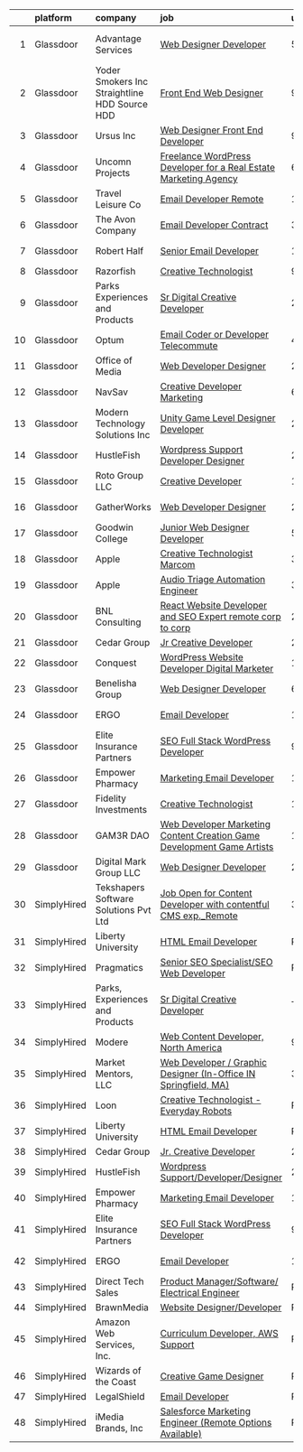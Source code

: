 

|    | platform    | company                                         | job                                                                                                                                                                                                                                                                                                                                                                                                                                                                                                                                                                                                                                                                                                                                                                                                                                                                                                                                                                                                                                                                                                                                                                                                                                                                                                                                                                                           | update_time   | location            |
|---:|:------------|:------------------------------------------------|:----------------------------------------------------------------------------------------------------------------------------------------------------------------------------------------------------------------------------------------------------------------------------------------------------------------------------------------------------------------------------------------------------------------------------------------------------------------------------------------------------------------------------------------------------------------------------------------------------------------------------------------------------------------------------------------------------------------------------------------------------------------------------------------------------------------------------------------------------------------------------------------------------------------------------------------------------------------------------------------------------------------------------------------------------------------------------------------------------------------------------------------------------------------------------------------------------------------------------------------------------------------------------------------------------------------------------------------------------------------------------------------------|:--------------|:--------------------|
|  1 | Glassdoor   | Advantage Services                              | [Web Designer   Developer](https://www.glassdoor.com/partner/jobListing.htm?pos=108&ao=1110586&s=58&guid=000001830c79c7cfb7d07fe47c6d5d94&src=GD_JOB_AD&t=SR&vt=w&ea=1&cs=1_abff51a5&cb=1662361651752&jobListingId=1008103578570&cpc=6A22310A23505C64&jrtk=3-0-1gc67ji6qis1t801-1gc67ji7fj4j0800-1c0c8364cc3eff33--6NYlbfkN0APNKx5itsIl_6AEtj9J_zJmeANbbWAmSXjIuLUcSmeF4Cth_VZtTtvXCEgTOhJoMhjG6z_bVsNV6GfW9xH3MYjGwoIgkklIMMAw61vxQZy-ESj0HvncMC1_6F_kFktMksMlNmJIcLP-v40gxwmQ898EqjNlwAUKKkFOTm86Do_SvutZLICFQ-9Ag4vi12DPVhuAm6AAgTHT0Han6BDNfIyDJYBPX20sA6R8FoWsMEy9Yis2ipw7y0nxEV8sZnIxrxZloUjhUmTFzhfubFNhkhE3cyxeT2wsO6jjHOlUurS8nydenKb14SBgZMYZFwdUV0SD55IXC4oR8Nw9r7US76XTnokjO6C4GXW8I7A-3x7MejY8-5jmjkRwVpbKVzNxuhW0_gWvIgGogSqlqNrjvWzonw6Syzb5iDzW-x3YOC5eBX0XpF8EdSs9ZilKDvUGp3iKV8C5WB1-qCDGpSllatkzdTpuCdWdXa7oVgGxS4zJakhizuz2gTeH7SGtPxbPNI%3D)                                                                                                                                                                                                                                                                                                                                                                                                                                                                                                                             | 5d            | Fort Lauderdale, FL |
|  2 | Glassdoor   | Yoder Smokers Inc  Straightline HDD  Source HDD | [Front End Web Designer](https://www.glassdoor.com/partner/jobListing.htm?pos=105&ao=1110586&s=58&guid=000001830c79c7cfb7d07fe47c6d5d94&src=GD_JOB_AD&t=SR&vt=w&ea=1&cs=1_34744d89&cb=1662361651752&jobListingId=1008097207409&cpc=618B7C2C2BCBC227&jrtk=3-0-1gc67ji6qis1t801-1gc67ji7fj4j0800-1fce3864310a3f03--6NYlbfkN0BOdRJV5k-L3FNCzjCgEhEptbzWR3mFvjnAQnp9JcinXOCVt8QEYBvHqTiHBHSlg98hTrhJExUUVa6v67S1gFyb-OBe8UoPzNouRDn3C9as0WFadlKMeZgUrqrdZ8hm_e9Z-8jTT-HPwLMdKEaf6nFSEDiY93r1Hqa_nw7whddI5F-1mZvAJ0zg1eaCReXvVOo16xmG0JgThLc0Qr1VNQ2G6o7UMf3dcjUGUJaDTtIPuiccy1kvC1DY9FVpD1IQ8jOCiMLc00hNc0b0uugir-iTds-ytPI4oaGJZdiqol5aE2ypjlRdArF3S_E3USwe8wKhviDBHk8iyf5w3xVQqVThWFoyoxKYy3QdjJy5JV1remQMfN9RF7n_V3nHMzGmY_ZmvDNc3qRXHjic_MFIafM0LFPrwKJWkYIgW73Tt6m6v4jzB0btA7yUqhtA84NkoWyvcM4A9Ssnh7esyIJS9s57SKV_k1AxSYizYP9GDU57wfyO4QYs7mdtbV7dZoAUmFgeEU-2qQ1vkA%3D%3D)                                                                                                                                                                                                                                                                                                                                                                                                                                                                                                                 | 9d            | Hutchinson, KS      |
|  3 | Glassdoor   | Ursus  Inc                                      | [Web Designer   Front End Developer](https://www.glassdoor.com/partner/jobListing.htm?pos=116&ao=1110586&s=58&guid=000001830c79c7cfb7d07fe47c6d5d94&src=GD_JOB_AD&t=SR&vt=w&ea=1&cs=1_f3b6b22a&cb=1662361651753&jobListingId=1008097361956&cpc=3BA4CE39D5B5DEF5&jrtk=3-0-1gc67ji6qis1t801-1gc67ji7fj4j0800-0ea09b14e2348c5f--6NYlbfkN0CT8vBT9H5mqECx2dfLV_FONLPDKpIRssxVwtj05Tmm4rA5I0VNOPdM1oYsK66ov5pqYS3gXk2ozh0lVEZwzGOqZs8rlCBef2uQoy630wv6aUBqB1D9vjbSnni5WCVaS2e0KhCWi_8-XMv97hUEg7H9r8pKMO8klnwzDsU9mPVyqE5wVDnTov1Pu_UnRYhnE0_Osqvwl8WORWgB_kOjxQQLPQWG-NWIcptfTftC_xvyt1c40uobZ403OrjOg5_p8zqz3cLzwrnHTjqWeFEhkd7FYyVcjiJCMFkVznphRmtkhKbL2ZU9aWVWUjChbdkFdlAiu4tIvv-tEhlvNaragy1ZQhsvGhOC5anf8D4yfIGDJbK-bmh5xwt1uscED6ao3EPCxdfHKv4RZ6Q3-m_MTe1dE6Nugv26rrW9yIa8ooHEPIgJzYTeC7TeJ6xGxEjr0Q_LC6p6H5q3S5tqAKobaBFAUOLFzaYkqfJx113jx_K_LyBjXrNip4axeBCMIKwtxmN9uVvyjyyaSM0XSaKokuq8uL4hcQA8FJFLLgOfnKVNScn4sQvmLeQjbPJPLENkaDZ9xrEdejc8OYsbQkc78ylbimHLgONj-ihDxhC2GoGKdnpAUJazHHCGXM2rgsqvIOMmt6gZ2P8dWBSSfmT5MKI77axreWKqPCFQR472UFIsmsZZwZiszn6bqCasrOLbg_ymZXUwNxcDU6xpfLGWm4OSlbvNmnpJRwF_wJPer3CGdYCpAFlychfCDNOOWxquiZUlf7d1Kndm280jiPaFWjlqlkyDkbCnl8CwFgYQR3_SIvZxoXemXJwaFNRvzWhI6oojR_TMcOYGfe5i1T90yRDFwWa8NJ0nzCArZW4sAeO6JU7EpESFSmjrjMkmzAqnt79shib0ZPV_MsTdXUbrbKXPQWOkNzZXjIHeHPWcx5AoOnIvtzrMcqI0Hs_DCfBVaMQ3tzPqNl8o4MX9QE_Cab3I-Sncny8f7cs6Pi4jo-l7skOJFyKfZb_p) | 9d            | Brisbane, CA        |
|  4 | Glassdoor   | Uncomn Projects                                 | [Freelance WordPress Developer for a Real Estate Marketing Agency](https://www.glassdoor.com/partner/jobListing.htm?pos=106&ao=1110586&s=58&guid=000001830c79c7cfb7d07fe47c6d5d94&src=GD_JOB_AD&t=SR&vt=w&ea=1&cs=1_91c26d8e&cb=1662361651752&jobListingId=1008101514744&cpc=01657B10174A43CF&jrtk=3-0-1gc67ji6qis1t801-1gc67ji7fj4j0800-55c7ea5da921dd63--6NYlbfkN0BKcv96LAN5JP5r9t3e9WCk6GBMa7XVoW6HuhSN1eWrgfSSNrj3GQh8EPqdKM4S0bDx-bPvOJMJns5KLtezFoaJGf5x59ereELTgvzgO3nvo3zukJQ42wvV88uwAOlJiGnTliTmYAMhGkQ1pIqqIhSQs2tGXdQLFW9nP2tPSXFhTXhbzRyJskaU84MZM79wY3R4mxmclQydSXCiA4sFx2l8DZCuX4iPkydEHHCxvyqYq9UBu06QYJ_Etbm8GuXFkqR0jrwhIPZ8AobILZmYjWkWDxB-JF8o13d_qd5EqeLVmgmlwTOK2YIOVklDU86hiwZfFv1eIAGsZrGxThpJCe8fr6ne6e_VD-pEBQb7IXGCdqqvdWQy6g_pUIXMcpgKqQn2_g9uStYTbMAyKQqcs-pEbFvbP30ho8C6H5RF4Jlqw5TIitqIdVtmiOlmaj2kMieJejqN8YGRUaYhKUlu3rpdrFvpO6rlI3d_6aS49rjwG8-q6r3C0aDlwS2mxJCYpEFvWZZCkZRVo7U_QpQRuF8HBieEqLMmtnjoExZtvNz6ab-FZOJpgVH1)                                                                                                                                                                                                                                                                                                                                                                                                                                   | 6d            | Arizona             |
|  5 | Glassdoor   | Travel   Leisure Co                             | [Email Developer  Remote ](https://www.glassdoor.com/partner/jobListing.htm?pos=119&ao=1136043&s=58&guid=000001830c79c7cfb7d07fe47c6d5d94&src=GD_JOB_AD&t=SR&vt=w&cs=1_469ba0db&cb=1662361651753&jobListingId=1008088849945&jrtk=3-0-1gc67ji6qis1t801-1gc67ji7fj4j0800-0924d9fa20f4ce64-)                                                                                                                                                                                                                                                                                                                                                                                                                                                                                                                                                                                                                                                                                                                                                                                                                                                                                                                                                                                                                                                                                                     | 12d           | Orlando, FL         |
|  6 | Glassdoor   | The Avon Company                                | [Email Developer  Contract ](https://www.glassdoor.com/partner/jobListing.htm?pos=130&ao=1136043&s=58&guid=000001830c79c7cfb7d07fe47c6d5d94&src=GD_JOB_AD&t=SR&vt=w&cs=1_9ec99054&cb=1662361651754&jobListingId=1008111638221&jrtk=3-0-1gc67ji6qis1t801-1gc67ji7fj4j0800-f104243793139f35-)                                                                                                                                                                                                                                                                                                                                                                                                                                                                                                                                                                                                                                                                                                                                                                                                                                                                                                                                                                                                                                                                                                   | 3d            | New York, NY        |
|  7 | Glassdoor   | Robert Half                                     | [Senior Email Developer](https://www.glassdoor.com/partner/jobListing.htm?pos=115&ao=1110586&s=58&guid=000001830c79c7cfb7d07fe47c6d5d94&src=GD_JOB_AD&t=SR&vt=w&ea=1&cs=1_c9fea0eb&cb=1662361651753&jobListingId=1008091743050&cpc=FAE5E775D180B2FB&jrtk=3-0-1gc67ji6qis1t801-1gc67ji7fj4j0800-44b83801ab0dbfb6--6NYlbfkN0CpzDdaQkua3np5pkmj49lKioZwmwxQ-yx5plwbYmV_M5St0DD8rCm1QOzbrT0uKPhiuyUF90yBTVKIboduwdPcxvuxhCUlYrYrKW9pghPurqgahO7iX_NYl3SZsCVfaqMEmKEUDN0Dz3N9vEzfLLFrWIzldd1rT8IzvRNKk_xQjaI1Ac7kbjs_IwOlBVuIVeMAMimWbMsFhcAVZNolHqWnoGS_F-3Vp0vn4RLk8CgnELS6_zQCpfc9B6ljXTCiRPK-5eLxPKkCvPCzZWui6smmMNuYNOl6yxz9x719BYpUi6hKCgj6_uOIfaMU3n6CYtvYkfTN5-QkXyHhkfKnquF-0SINDyAMYDVAIL0fD1vq3Iu7aZ1O-Vhef4L3UEwCS0LyIeQGXZPgDauo6bqPNElOhbViRlA8e4k-bVIB3vC93pwMngv3MXg_F-lZOkzvfE77uSSSBUgBvOnr3aNWZjgOxsR-gv-FU05SSCSOlYo7QuFk3OHtJnjbyFUeSXqwgh-JPzLUs8gg4BkAV216tSID9QqEvJIs3crkwbIhyqgm634KGYDULAtJLxRIkRFRFjM%3D)                                                                                                                                                                                                                                                                                                                                                                                                                                                               | 11d           | Minneapolis, MN     |
|  8 | Glassdoor   | Razorfish                                       | [Creative Technologist](https://www.glassdoor.com/partner/jobListing.htm?pos=128&ao=1136043&s=58&guid=000001830c79c7cfb7d07fe47c6d5d94&src=GD_JOB_AD&t=SR&vt=w&cs=1_5aad38e9&cb=1662361651754&jobListingId=1008097941621&jrtk=3-0-1gc67ji6qis1t801-1gc67ji7fj4j0800-e011890b045f0b68-)                                                                                                                                                                                                                                                                                                                                                                                                                                                                                                                                                                                                                                                                                                                                                                                                                                                                                                                                                                                                                                                                                                        | 9d            | Chicago, IL         |
|  9 | Glassdoor   | Parks  Experiences and Products                 | [Sr Digital Creative Developer](https://www.glassdoor.com/partner/jobListing.htm?pos=107&ao=1110586&s=58&guid=000001830c79c7cfb7d07fe47c6d5d94&src=GD_JOB_AD&t=SR&vt=w&cs=1_875b2364&cb=1662361651752&jobListingId=1008116980909&cpc=26740BCDE5E48596&jrtk=3-0-1gc67ji6qis1t801-1gc67ji7fj4j0800-35b5a227e0f24963--6NYlbfkN0DAFTyt7pbDCC2JPO79CSdi1dIb81yjczP5qsKcZIxgiRd1qisRd4re16D_VG3-wzV5LSJrkL5_och_Vvp5P6DR34NAf_G14bGo7RCqEvzutStMmtbpU_mW_XmBQnrG_EicWxwVAgyyTpKyNYSFoSFoF03Q8LQim2yCkSw3WTZB5VQmsk8KLzrQQYBiTJi9u5t81khrii175BR7VCzeLWrzpxzi9p7d-sZBHbjHFviHkxYkIqAomzWEW-OexwHD2kDq7Zp4egSbORD32ckDeFWeXErSLr7jTf6set53HdLh-ozTowyE7hAxfOQL819IzeCWzIU0jlY7Ze1wEFfpdUZT-XvpLMAPcscYDPte5y7jjA5VfkxPq4bTddwppPl_Kz-AwiD2eActukuxi3V-BK8m6mNrIkNPxenXvE2d4a_icjeXbkWJuft0)                                                                                                                                                                                                                                                                                                                                                                                                                                                                                                                                                                                                           | 24h           | Celebration, FL     |
| 10 | Glassdoor   | Optum                                           | [Email Coder or Developer   Telecommute](https://www.glassdoor.com/partner/jobListing.htm?pos=122&ao=1136043&s=58&guid=000001830c79c7cfb7d07fe47c6d5d94&src=GD_JOB_AD&t=SR&vt=w&cs=1_605e56db&cb=1662361651754&jobListingId=1008108432514&jrtk=3-0-1gc67ji6qis1t801-1gc67ji7fj4j0800-5f280c8fd2eb9836-)                                                                                                                                                                                                                                                                                                                                                                                                                                                                                                                                                                                                                                                                                                                                                                                                                                                                                                                                                                                                                                                                                       | 4d            | Eden Prairie, MN    |
| 11 | Glassdoor   | Office of Media                                 | [Web Developer Designer](https://www.glassdoor.com/partner/jobListing.htm?pos=117&ao=1136043&s=58&guid=000001830c79c7cfb7d07fe47c6d5d94&src=GD_JOB_AD&t=SR&vt=w&cs=1_e08113ac&cb=1662361651753&jobListingId=1008116354208&jrtk=3-0-1gc67ji6qis1t801-1gc67ji7fj4j0800-09da8b1568869277-)                                                                                                                                                                                                                                                                                                                                                                                                                                                                                                                                                                                                                                                                                                                                                                                                                                                                                                                                                                                                                                                                                                       | 24h           | San Diego, CA       |
| 12 | Glassdoor   | NavSav                                          | [Creative Developer   Marketing](https://www.glassdoor.com/partner/jobListing.htm?pos=104&ao=1110586&s=58&guid=000001830c79c7cfb7d07fe47c6d5d94&src=GD_JOB_AD&t=SR&vt=w&ea=1&cs=1_d90cdf2d&cb=1662361651751&jobListingId=1008101583321&cpc=C5F9C09AE97B3D2F&jrtk=3-0-1gc67ji6qis1t801-1gc67ji7fj4j0800-3ef4b27837961961--6NYlbfkN0BvAdlA35CjkOTzb4w1kkSC-vTwJamGQa4qaPCWn-0njweHi_B-CtuKQhiA94M5OE-XjNhf22KnVp00kgckhjWxzGyV97h7v8x36p5wKdZlOjwGZGaqaaH8DYNMeM34HY9t9Z5J26lOJ85UEHLGvZFDJOe_8KgJLhnklUUMm79Fgw-wQMJzYni-FeIqV5Svyi_1ZjE_mxETfR2qp4i-PiUDiAz8y9BFsxOfX0BmecMnmGFBamzhbjmqf2dPmw1l79Q2jskoL_2S0v1vj9ya7N4qJ203iM2N9SNq7tq5fA71s00zti9_UY6jIkCWV_Ems3c-lPMV72bC-zABfHJybklVZKvoJZRGA2YcBoJlaO8RNyHMv69wJG4QpjgRtV68DwSFIVRXjgRenkoi13R_jkb2xCZLid9zngzSZe-RZ7CCY7cPwpIPj0DrQkn7J0LuEZiai37GJGQh3dlovxxB0QOaKrwOChOd2QKBImKHAxP-yDj-xJb-jTV4d-os3mtKZ18Z76owJpWp72pk_JbmrgNDyHuXVSXKidy7pGo5uActHU2DcNK5OquP-CqXqElT-yDYD0o4JO_s9-awLUILXjD2MDGerNNTaeU%3D)                                                                                                                                                                                                                                                                                                                                                                                                                       | 6d            | Beaumont, TX        |
| 13 | Glassdoor   | Modern Technology Solutions  Inc                | [Unity Game Level Designer  Developer](https://www.glassdoor.com/partner/jobListing.htm?pos=113&ao=1110586&s=58&guid=000001830c79c7cfb7d07fe47c6d5d94&src=GD_JOB_AD&t=SR&vt=w&cs=1_0690284e&cb=1662361651753&jobListingId=1008117033816&cpc=AC285F3A3ECA6BB0&jrtk=3-0-1gc67ji6qis1t801-1gc67ji7fj4j0800-4457a9ce08e490a7--6NYlbfkN0C26OT7h5zXl7z1yVTYwN1d43osiYS9hmGqw_eY7i5KFzRWaSyxghJjTLzNEsEWeJhFT_GRgTsYgHXqmvvL1XSuYhg8HEKXSQHvH9TV0JmPEyY5zrHkoRvr4IX7EqnKNrp5tniENLVz62Z-zYU3i9zkEJYlhMWfoTavIvcSATNOb3k9ccN_Dd9X0FmB2SV9C5_09oWhZTFvScHP_OwGx6UxacBhdaFOVyxGj7-XtRk4yBJ0tzgkmX_eAU1KdYfpZw0CUzSPfR7aFZlEoyuO3LJSUF9hO-ySQfugc905Rz5rW479vCrhMMRfUpm6lY4qg-6eHnmQoeYkpxZW1lzFEXoxd7e-FS4kSMT8s29FFgBO4q5BJoQgT7Ku493mE9eY6AQkUkrawGKDXU32aaWbubdKAKZbRN2_rugVWYtl9UMvPmxMvBy7cW6B)                                                                                                                                                                                                                                                                                                                                                                                                                                                                                                                                                                                                    | 24h           | Huntsville, AL      |
| 14 | Glassdoor   | HustleFish                                      | [Wordpress Support Developer Designer](https://www.glassdoor.com/partner/jobListing.htm?pos=121&ao=1136043&s=58&guid=000001830c79c7cfb7d07fe47c6d5d94&src=GD_JOB_AD&t=SR&vt=w&ea=1&cs=1_4d052de9&cb=1662361651753&jobListingId=1008114403782&jrtk=3-0-1gc67ji6qis1t801-1gc67ji7fj4j0800-76bf8ce97fea24e8-)                                                                                                                                                                                                                                                                                                                                                                                                                                                                                                                                                                                                                                                                                                                                                                                                                                                                                                                                                                                                                                                                                    | 2d            | Remote              |
| 15 | Glassdoor   | Roto Group LLC                                  | [Creative Developer](https://www.glassdoor.com/partner/jobListing.htm?pos=124&ao=1136043&s=58&guid=000001830c79c7cfb7d07fe47c6d5d94&src=GD_JOB_AD&t=SR&vt=w&ea=1&cs=1_1c3cf1b3&cb=1662361651754&jobListingId=1008091210059&jrtk=3-0-1gc67ji6qis1t801-1gc67ji7fj4j0800-99920a81cef0257d-)                                                                                                                                                                                                                                                                                                                                                                                                                                                                                                                                                                                                                                                                                                                                                                                                                                                                                                                                                                                                                                                                                                      | 11d           | Columbus, OH        |
| 16 | Glassdoor   | GatherWorks                                     | [Web Developer Designer](https://www.glassdoor.com/partner/jobListing.htm?pos=127&ao=1136043&s=58&guid=000001830c79c7cfb7d07fe47c6d5d94&src=GD_JOB_AD&t=SR&vt=w&cs=1_bb185d20&cb=1662361651754&jobListingId=1008117642024&jrtk=3-0-1gc67ji6qis1t801-1gc67ji7fj4j0800-8b844ec116211567-)                                                                                                                                                                                                                                                                                                                                                                                                                                                                                                                                                                                                                                                                                                                                                                                                                                                                                                                                                                                                                                                                                                       | 24h           | Amherst, MA         |
| 17 | Glassdoor   | Goodwin College                                 | [Junior Web Designer Developer](https://www.glassdoor.com/partner/jobListing.htm?pos=123&ao=1136043&s=58&guid=000001830c79c7cfb7d07fe47c6d5d94&src=GD_JOB_AD&t=SR&vt=w&cs=1_2e2b4746&cb=1662361651754&jobListingId=1008104280295&jrtk=3-0-1gc67ji6qis1t801-1gc67ji7fj4j0800-52d292b410d12378-)                                                                                                                                                                                                                                                                                                                                                                                                                                                                                                                                                                                                                                                                                                                                                                                                                                                                                                                                                                                                                                                                                                | 5d            | East Hartford, CT   |
| 18 | Glassdoor   | Apple                                           | [Creative Technologist  Marcom](https://www.glassdoor.com/partner/jobListing.htm?pos=118&ao=1136043&s=58&guid=000001830c79c7cfb7d07fe47c6d5d94&src=GD_JOB_AD&t=SR&vt=w&cs=1_0907faf3&cb=1662361651753&jobListingId=1008111206952&jrtk=3-0-1gc67ji6qis1t801-1gc67ji7fj4j0800-44ee546d4a615340-)                                                                                                                                                                                                                                                                                                                                                                                                                                                                                                                                                                                                                                                                                                                                                                                                                                                                                                                                                                                                                                                                                                | 3d            | Cupertino, CA       |
| 19 | Glassdoor   | Apple                                           | [Audio Triage Automation Engineer](https://www.glassdoor.com/partner/jobListing.htm?pos=114&ao=1110586&s=58&guid=000001830c79c7cfb7d07fe47c6d5d94&src=GD_JOB_AD&t=SR&vt=w&cs=1_6e1a5e67&cb=1662361651753&jobListingId=1008112467974&cpc=8795CF9063CD573D&jrtk=3-0-1gc67ji6qis1t801-1gc67ji7fj4j0800-a8eadfa141b47b91--6NYlbfkN0BvKrLyj5gPmtZO9T8euul8TCxuuKNOtzRJOomxnwSEodTz2Bc-sPZlt2Zgji_QUXEmtXTQd42DFNsKKnlP8fYHS7BXJK9Rn82skM7jUyHFA3Nc1OpexQWuLVbpjVWGHy8WT3ZgktRpOPRWnFGY18W3o017eMcxJOYM-odDqaXeerEKer-GBA-TvX9gZxNNFbwyFNeFmR8AJNvASMFicXJECGrTyRRDb-R6CGsqa4RLQ9gVfmz1yHTaVF0n3HHSPKsdQfsgp4ZxUWvd4bOWLWtrnQWChbLUeb4l5LxCpH3puneCi9JAkoZFMcHICCk2N6xmATgaEbd9plEsLblwMZOLpu52OMKGcPceJNSWQxucNxFJfOh5vJmyRvr5X_CebzkfV_oyUHZUQJYmU3IQItrLivlP4qd7AaPeeo9VuZ4Gzrxx1xvkS2v2tVvE3e-Xd_MBkAfUaFWOw_6gp-OYdhOW4K1eRgVDprrT3D6u3GJS-oPlpSEfOxE2jY6EW2ip8cdOOKruUR034VbUjT4EIDhjcsFP5FdM9ioFatmFv-zyv4yFvdbGBAkZU7FXr7bHWFVnF2WVwcbVQVu5M5fvJyd0jeaarCliQSQlPqlAMtYlvLJa9SAsWvTYPBXMYT5suHnKac-P930T1ddzb10As33df3an2Ze7Lf5FNc9ucONl6ihWo3xzv7eZ5mKyTD52WUat1KrWybM4VjsY1NlTBYerFBbqipoe7LXETjOS0zYUPg8lR6V7sJMqOApG5KGndCAIcMK2HtCnqsUVfztEPfbOt8n72kiXvohjJONYALIbqRMKu3uhnxbddlRe0DEvSeprcGyVM0tx1Cm8-zLLM3RKLI3H686dN_cQb4CK1S7zPi6PZLV2Yb2MVot8VPg-xjnFGxKv5qhhY_DXXHGAlSClzoeCHqwW3pV7L5JmrF9UPDhB7dJPi3mdwdR3iX-IwpWVGsmqW8X9uIwFOt8LGvdi)                                        | 3d            | Cupertino, CA       |
| 20 | Glassdoor   | BNL Consulting                                  | [React Website Developer and SEO Expert  remote  corp to corp ](https://www.glassdoor.com/partner/jobListing.htm?pos=111&ao=1110586&s=58&guid=000001830c79c7cfb7d07fe47c6d5d94&src=GD_JOB_AD&t=SR&vt=w&ea=1&cs=1_08187d25&cb=1662361651753&jobListingId=1008114887776&cpc=451933188B21919D&jrtk=3-0-1gc67ji6qis1t801-1gc67ji7fj4j0800-39a3762617e701ee--6NYlbfkN0C_eQCgnQ3dunn2kgXxy7uUxBB8Rm9uGSd45wqHXb30YrTg5NAZtCjZQvVc0IC6LPRTimJcr_pv59vXJV2kWmYqPW4v23m0FHNzEWJhFwgg-EwKNk3eJJli50oudV_9KAdZ9H9su_YMo7p-dKZlETQqj1lUpNqBuGwXiEHCX2kLLN_v9pR6a7vd0F0gKciRBJbyXlgxXrdVKsS_BaboHTiRCgmrxDMWvFcmC4lbOeOvudaQVhjfB7Q_rZSTea-RM3YcCwBTxqe5-GfQyvrolSWJ0DJuWnmd7E_JUilRqLOg-UhKo08r1bWbUwPxmmkdSpCzlttay159Ph-uL08j6Gd-eTGBno9YoN8-UdoYPPguVJDFtXu3qHCW7q0EOR9ihrRIyGfJN7ySnUmHl8dgHhZQhscn3kDg099Gi94u3bbRnR4ULbWlMId09MwtpKVhhCxMt7QBJ62XF2DQtNNF2G-7yG_axqqXIWrAk6toCAuS06l4JiUuLArN)                                                                                                                                                                                                                                                                                                                                                                                                                                                                                                      | 2d            | Remote              |
| 21 | Glassdoor   | Cedar Group                                     | [Jr  Creative Developer](https://www.glassdoor.com/partner/jobListing.htm?pos=101&ao=1110586&s=58&guid=000001830c79c7cfb7d07fe47c6d5d94&src=GD_JOB_AD&t=SR&vt=w&ea=1&cs=1_c69e5a40&cb=1662361651751&jobListingId=1008114556307&cpc=2F2C49D632A77FE0&jrtk=3-0-1gc67ji6qis1t801-1gc67ji7fj4j0800-e9068586d511a4c5--6NYlbfkN0DfhRLDY5E7BVY3xhBTAobuSaZ3WR2SqAJ-w4NHeQGDZ_V54dt5D1-9QTFiyMan5XFMl-i126YkfqJWs54bm6j-pJiyvavqS6i4zOxFN3SdYpt6eM3HwP2PZypJCa0lZY09D1qdhiI3KaJoqOHL4kSja9gC8ldEtSBfi-52wIQv_2mbMzZJz0veOCy7zgbsr0zB8EB8KKMHW8RllYRBEpL9fcnATzDb64MdKEtLXLoic_PzWLsNFONj8CjGSx0cRSBNZWN2SpWKSGXeL_h0RoJA3_JVL1sioj976Z0px-S2BY4gCyBqhuMpNDJ2V0jDNyEkL6ZFomBnXZS8fWsTwNSsPeaW95CE6mbXZVsHegU5tPa-PlxnyURgQgIyeBjuGiWHRsUkUzpcDxHPEN5TBwvIswwx4bpt_uewiZXqi8__B33bEYA04RfcVFarMF45NYUasr9igo-mtXHDcr_7JHdE5hoCdsn2wYe1O_NbPmq3iT4YJ833xR7o4cVkPJmwH90%3D)                                                                                                                                                                                                                                                                                                                                                                                                                                                                                                                               | 2d            | Juneau, AK          |
| 22 | Glassdoor   | Conquest                                        | [WordPress Website Developer   Digital Marketer](https://www.glassdoor.com/partner/jobListing.htm?pos=112&ao=1110586&s=58&guid=000001830c79c7cfb7d07fe47c6d5d94&src=GD_JOB_AD&t=SR&vt=w&ea=1&cs=1_ba865b49&cb=1662361651753&jobListingId=1008091649166&cpc=44CD5376B8534B8F&jrtk=3-0-1gc67ji6qis1t801-1gc67ji7fj4j0800-15eee66a1314a8c4--6NYlbfkN0AcQ9reW0inlnqUW5-90XZFReYvL6WfO2iFG1P90bd8SEhfq7gsoa7izBzzPrl7az5hw50TqgzR93WPeqcidYQTUVvuUkL8HtA-qSArOva1yWM1EI72rjGfHMKjkPARg4_kANi9pQxVLasDj7MyOi3SkLQiJ2lRAurDIvS-cMV7E3XAdO535-K6GwcVCaHilSVIekoglHE2nluoQ_5vw0s78CuZm9Qfu7s__nDN68kmQyBK9CsRXXv29E8rZL7ocKoD25p9NWzdBl5CJE32F93VuCgQh-lXkpHjPCWTvauOEEKYvkbjJR51qfb36zjH4cqOIR_RsqbAZiBdezZKCYD_5kDoma6t81QofAA-lRSIEzRXqtqMR6Dqrc3IpigENs7KAbLT9HBGfAfEFOyzaR7OseiFc4reFi_PcNTl0rTGOthiDpnkiRf8q6onpOWzIu0hLuwiTnnFGW0kCesekq4miI2GGorr6t6qXpnlRSj-uI_TG2kYBknc4u6s-jY9xQsYe4n1gL0xiFNzWWLo2Tw4a_4OB5eSgOI%3D)                                                                                                                                                                                                                                                                                                                                                                                                                                                                       | 11d           | Remote              |
| 23 | Glassdoor   | Benelisha Group                                 | [Web Designer Developer](https://www.glassdoor.com/partner/jobListing.htm?pos=110&ao=1110586&s=58&guid=000001830c79c7cfb7d07fe47c6d5d94&src=GD_JOB_AD&t=SR&vt=w&ea=1&cs=1_4a388b14&cb=1662361651753&jobListingId=1008101728807&cpc=D3E44275D43A938E&jrtk=3-0-1gc67ji6qis1t801-1gc67ji7fj4j0800-804696483a728e3b--6NYlbfkN0CVjp8eQq2X8g-c-TPDKEngJVNhygRZI_sRmDZV1i0hlN6T9Os67wfudge9EID3mBBLKF9rCWom1itQkIVJq2Di3N12cK9QSwXsXWuTTOFFcTZV1qfgnZIfLq_e744qogOcZRa-ZO8LoQPSFY3XxB98oyhNoF0-qaV4_kiqwTDqdXjo_PwebkwA-Q94uYflzlPlQiC7LUsQcX1Jd-D15LF7gFTnX3LPmz3yXgD0iLXAEsRfn9_0qkkNHLcfMzckACWQtjMeatvnA2XL5KqIy4dX8UXFwTq1XuQKOtT779_MDcwV2cfZiLnvAgXf0QmgmBddsRRDnVmD-Wih6G21AJPslPXGGPg4ZmduM4riz7yo2AkyM-QA2JJE0eM4Fz2VcB5VRCA-vUJQV41yBZPCR9xNT6PmqvEjHHGVy5jhWPbj-1NUQk39twuzcwGodoCV7YBumcExxvXjTdCuJQ3xcJZeUCuOYHgl0y2GIW_NWE5Ox6XZj_sRkV3KNtlhCrxTVC8%3D)                                                                                                                                                                                                                                                                                                                                                                                                                                                                                                                               | 6d            | Encino, CA          |
| 24 | Glassdoor   | ERGO                                            | [Email Developer](https://www.glassdoor.com/partner/jobListing.htm?pos=125&ao=1136043&s=58&guid=000001830c79c7cfb7d07fe47c6d5d94&src=GD_JOB_AD&t=SR&vt=w&ea=1&cs=1_0fa156af&cb=1662361651754&jobListingId=1008089542899&jrtk=3-0-1gc67ji6qis1t801-1gc67ji7fj4j0800-2856017b66597700-)                                                                                                                                                                                                                                                                                                                                                                                                                                                                                                                                                                                                                                                                                                                                                                                                                                                                                                                                                                                                                                                                                                         | 12d           | New York, NY        |
| 25 | Glassdoor   | Elite Insurance Partners                        | [SEO Full Stack WordPress Developer](https://www.glassdoor.com/partner/jobListing.htm?pos=109&ao=1110586&s=58&guid=000001830c79c7cfb7d07fe47c6d5d94&src=GD_JOB_AD&t=SR&vt=w&ea=1&cs=1_ac7a7bca&cb=1662361651753&jobListingId=1008097417688&cpc=BBD63848FB84346C&jrtk=3-0-1gc67ji6qis1t801-1gc67ji7fj4j0800-aa4f18d313c91fb7--6NYlbfkN0B4jp5mfsiLEiFpPCxOna81i2z6rJx9ZIZWhVZJ6SFnYd2SDJZnAyVLqwqh7QmXpG9VG1Kbrzn6Mrr5X85l-cjimEGV5fh9yUxHZBdMAanQWpsmWrffk2otgO5SYgZ7U6Ql9jpH9Zq2g770vfb2HJJhgx8nok6vEslfnYL9dg06wUZbxZYYsWMsQMJkwf7bTfPLIxgtc_uqAN4nF-ZDze4j78DjsSTd91IMdNhKY7qJKky2tZlBOu3v8aN6T_dcWj3XYC1ptoctVLpmODfpAD0M7wvqyegXZJKmkaDPgMz93wPOcIrLUOGAs1F0FPFs_wf70LK_jKnQzZ5oOzCvBx5NeIpp4oDJ8fBcFlN5K6d9iaJYhulD470DHZo2uhV03zeqewKNYAVquppDHArlKLfypEvIFNuVmOCqlrS0lDaucJWSc--FLqmotv8FZgKeePDDjDP87YUFS9xrTy_eu1e-Q5X-QFp4OrV28tqzWQeitiKjmoMLMgz1vuznlq4f-L0dzrGPVc96nXmrZXYeziq5)                                                                                                                                                                                                                                                                                                                                                                                                                                                                                                 | 9d            | Remote              |
| 26 | Glassdoor   | Empower Pharmacy                                | [Marketing Email Developer](https://www.glassdoor.com/partner/jobListing.htm?pos=102&ao=1110586&s=58&guid=000001830c79c7cfb7d07fe47c6d5d94&src=GD_JOB_AD&t=SR&vt=w&cs=1_47311441&cb=1662361651750&jobListingId=1008092210630&cpc=B3B142CD6B71FD88&jrtk=3-0-1gc67ji6qis1t801-1gc67ji7fj4j0800-1d8ad48d136ae7d6--6NYlbfkN0Dh95GaEPfG-18OIJKVxfoF3E0A5ISz00E1WAem9uBcIkawBmBTrfRRa9-otZMViNpPldU7-Jd47BYATcbb_iYYMWmLm_DhBKnaBzAewZ58M6FoZA5wgHK2eQetUmgvALKsgyRmh9fkF0u7UHOfdN4366AAEwpvM79lIxSM2pQtgrbZywnjMUSuw7K2dGvJmkAq2v-L_Sv-k213YzZW1vSNbpmdvUWBnAqmyCjAyRjDZLyjk6Wm9LYamrq1-5HReS1S3wOT6Jpi6X_DdFgPdeFcFouGXnpPGgiQTpXaG1rveczJJCDVw2w6fgtw6kud-r310xwot7txfRoWVoSDAnJ0OZw6qP4yibgZ49o9YKRenE-toilWCcF3QqbEMR7klT8RV5f_Y-VH5Id2lXDDaC9g5u1-mvxZQFxB5xqQCG7sqWGFB6HMRec37h7Zdi2SjFaCbzw9WocPOV2_j9vCMDqEr_6GRcxF0kdXT4cxfQiNhRYtx6SiAfJpRsXOENv06S6-bKHLmCdJN_xa07bPVN6A1-kvoASKyixaj4UM5UpLb9zKi17nAjI9o1YXRPCuHUjEenKgUKmNLiWjQIfeNC1Dc14jsfm3yt4KvK4G9ZPNQ5gyRCphPUusTVZqDWf_y2jV-iNGGGEox_XWkAbuFgiWkWWuRbjITotheVIgSN_EW00kD6cOiyKATLDC9H7WM1LJl06BB3kt-iLVkw9LBGrQsnsWg8GHHd4KT_sTcyTHDcWDVRvY9h0Gaje0rLXAUwBenK8pJPrw9UrzA0UFfe63)                                                                                                                                                                                                                                               | 11d           | Houston, TX         |
| 27 | Glassdoor   | Fidelity Investments                            | [Creative Technologist](https://www.glassdoor.com/partner/jobListing.htm?pos=126&ao=1136043&s=58&guid=000001830c79c7cfb7d07fe47c6d5d94&src=GD_JOB_AD&t=SR&vt=w&cs=1_a5a6f47a&cb=1662361651754&jobListingId=1008088358750&jrtk=3-0-1gc67ji6qis1t801-1gc67ji7fj4j0800-33311c2df129d581-)                                                                                                                                                                                                                                                                                                                                                                                                                                                                                                                                                                                                                                                                                                                                                                                                                                                                                                                                                                                                                                                                                                        | 12d           | Boston, MA          |
| 28 | Glassdoor   | GAM3R DAO                                       | [Web Developer  Marketing  Content Creation  Game Development  Game Artists](https://www.glassdoor.com/partner/jobListing.htm?pos=129&ao=1136043&s=58&guid=000001830c79c7cfb7d07fe47c6d5d94&src=GD_JOB_AD&t=SR&vt=w&ea=1&cs=1_d142c6a3&cb=1662361651754&jobListingId=1008115477991&jrtk=3-0-1gc67ji6qis1t801-1gc67ji7fj4j0800-72c84a9bed083ed5-)                                                                                                                                                                                                                                                                                                                                                                                                                                                                                                                                                                                                                                                                                                                                                                                                                                                                                                                                                                                                                                              | 1d            | Remote              |
| 29 | Glassdoor   | Digital Mark Group LLC                          | [Web Designer Developer](https://www.glassdoor.com/partner/jobListing.htm?pos=103&ao=1110586&s=58&guid=000001830c79c7cfb7d07fe47c6d5d94&src=GD_JOB_AD&t=SR&vt=w&ea=1&cs=1_5e55d948&cb=1662361651751&jobListingId=1008114370558&cpc=4B4B39186BDA197B&jrtk=3-0-1gc67ji6qis1t801-1gc67ji7fj4j0800-6828cf6de63f7dc1--6NYlbfkN0ANkou4taVk2XZZ848dRfo5kKh06_3FAnany_4ItHTq-u6JcicZqWFbHbAxD0ssval1uFKr5hjroKk-voQEJfLVfjOS1uxmnHK5o9zB5WB_W38-GmKH85zuUArPfKNnqi5EucZBCpaZUSBgLt-J-gcdNl8sDK17kpXmpyKs7WEpLczd0bRzTN8gOeg1b1Lqt5X5tdmgnJHoiyhOSOugRlZfqWJHYXTtLGNc27DaJ_38aDknht2zFasmrfC08cjKtUEyj6WFe_KVX4YUkap05t8lrTW-6jJt48VuIhv1sKl0ezNgy9QIS3gVV8dA1bdPa2mhhHiwj-iQOqdueaRzhap-ZbNGLHdbAqzGO1gt6HNjHk3H7IGgs2V54JCoY-yUCbOiG7AT8ljVK_51CucabiVLHTaIx3R_AXztUxx92hRQMFZqs0W75Y3gfXny7R3IiY9W5pOH1Rerb7sOXDnu3tx_WaQdgu5UTLGM5txsTUvePLv2ukxiOLLb98kkarrXNILHITP2bIdFxw%3D%3D)                                                                                                                                                                                                                                                                                                                                                                                                                                                                                                                 | 2d            | Beaverton, OR       |
| 30 | SimplyHired | Tekshapers Software Solutions Pvt Ltd           | [Job Open for Content Developer with contentful CMS exp._Remote](https://www.simplyhired.com/job/7b7e_9NvAU8O48AhXFDOEePRI200zeopsbJQYRcRH71mVhxAbgLlAw?q=creative+developer)                                                                                                                                                                                                                                                                                                                                                                                                                                                                                                                                                                                                                                                                                                                                                                                                                                                                                                                                                                                                                                                                                                                                                                                                                 | 3d            | Remote              |
| 31 | SimplyHired | Liberty University                              | [HTML Email Developer](https://www.simplyhired.com/job/eiuqa-nYZj4HuvTLRRJ7baHagOVr6te1yaP0tpWemQUOxM68dGFAMQ?q=creative+developer)                                                                                                                                                                                                                                                                                                                                                                                                                                                                                                                                                                                                                                                                                                                                                                                                                                                                                                                                                                                                                                                                                                                                                                                                                                                           | Recently      | Remote              |
| 32 | SimplyHired | Pragmatics                                      | [Senior SEO Specialist/SEO Web Developer](https://www.simplyhired.com/job/YThmy1pqQZWCN6NpVm6jm_YsyMddiBHbrB2fuFAy04LBN_GxOXbL2A?q=creative+developer)                                                                                                                                                                                                                                                                                                                                                                                                                                                                                                                                                                                                                                                                                                                                                                                                                                                                                                                                                                                                                                                                                                                                                                                                                                        | Recently      | Washington, DC      |
| 33 | SimplyHired | Parks, Experiences and Products                 | [Sr Digital Creative Developer](https://www.simplyhired.com/job/BEwAN79CaF0ZKhw5xx-tiODukb5bPJH1TypwsDQ3pamRz9j5rrPmkw?q=creative+developer)                                                                                                                                                                                                                                                                                                                                                                                                                                                                                                                                                                                                                                                                                                                                                                                                                                                                                                                                                                                                                                                                                                                                                                                                                                                  | Today         | Celebration, FL     |
| 34 | SimplyHired | Modere                                          | [Web Content Developer, North America](https://www.simplyhired.com/job/xf669TS9fS5SImOv82ETt6PbV-RdpohCBQRkz1NV8DnZfPNkP7rKbw?q=creative+developer)                                                                                                                                                                                                                                                                                                                                                                                                                                                                                                                                                                                                                                                                                                                                                                                                                                                                                                                                                                                                                                                                                                                                                                                                                                           | 9d            | Springville, UT     |
| 35 | SimplyHired | Market Mentors, LLC                             | [Web Developer / Graphic Designer (In-Office IN Springfield, MA)](https://www.simplyhired.com/job/AAmzSRc2gvhCwsUkgB1M2F2YeaLLepAmGf4YDI6M9RGjKvKat4p4Rw?q=creative+developer)                                                                                                                                                                                                                                                                                                                                                                                                                                                                                                                                                                                                                                                                                                                                                                                                                                                                                                                                                                                                                                                                                                                                                                                                                | 3d            | Hartford, CT        |
| 36 | SimplyHired | Loon                                            | [Creative Technologist - Everyday Robots](https://www.simplyhired.com/job/QiN05oo48LTKtE8vwHoCyEpSqJNG7mUxdt2q1AMd0kr2JVz8j0cz8g?q=creative+developer)                                                                                                                                                                                                                                                                                                                                                                                                                                                                                                                                                                                                                                                                                                                                                                                                                                                                                                                                                                                                                                                                                                                                                                                                                                        | Recently      | Mountain View, CA   |
| 37 | SimplyHired | Liberty University                              | [HTML Email Developer](https://www.simplyhired.com/job/eiuqa-nYZj4HuvTLRRJ7baHagOVr6te1yaP0tpWemQUOxM68dGFAMQ?q=creative+developer)                                                                                                                                                                                                                                                                                                                                                                                                                                                                                                                                                                                                                                                                                                                                                                                                                                                                                                                                                                                                                                                                                                                                                                                                                                                           | Recently      | Remote +1 location  |
| 38 | SimplyHired | Cedar Group                                     | [Jr. Creative Developer](https://www.simplyhired.com/job/DVWDqqEhzgU8Ar0VlruT6aJNHqDZxNdO68r7sUXR-pqWVrTPD-j-lw?q=creative+developer)                                                                                                                                                                                                                                                                                                                                                                                                                                                                                                                                                                                                                                                                                                                                                                                                                                                                                                                                                                                                                                                                                                                                                                                                                                                         | 2d            | Juneau, AK          |
| 39 | SimplyHired | HustleFish                                      | [Wordpress Support/Developer/Designer](https://www.simplyhired.com/job/EGA_xgVr9itrYQbxr7zCmdA_WLY1ZzLb8FJlM_f_lyjEnXjg02XPIQ?q=creative+developer)                                                                                                                                                                                                                                                                                                                                                                                                                                                                                                                                                                                                                                                                                                                                                                                                                                                                                                                                                                                                                                                                                                                                                                                                                                           | 2d            | Remote              |
| 40 | SimplyHired | Empower Pharmacy                                | [Marketing Email Developer](https://www.simplyhired.com/job/LWqBAxj_knzn_RbxI28cVmt-0IFfHpNv4KPYjK2LsgxRfVsFZSfHig?q=creative+developer)                                                                                                                                                                                                                                                                                                                                                                                                                                                                                                                                                                                                                                                                                                                                                                                                                                                                                                                                                                                                                                                                                                                                                                                                                                                      | 11d           | Houston, TX         |
| 41 | SimplyHired | Elite Insurance Partners                        | [SEO Full Stack WordPress Developer](https://www.simplyhired.com/job/4JUM1d3ZKc258qQc3oAL-l4Rykx0RFpOyxbQegLMbXr0kztDNqmoCA?q=creative+developer)                                                                                                                                                                                                                                                                                                                                                                                                                                                                                                                                                                                                                                                                                                                                                                                                                                                                                                                                                                                                                                                                                                                                                                                                                                             | 9d            | Remote              |
| 42 | SimplyHired | ERGO                                            | [Email Developer](https://www.simplyhired.com/job/3uoOWm3ScKp4Xomj4IlIjpxhVgXeR4lI1Q5AUN0h4kWhxbj4ErlJlg?q=creative+developer)                                                                                                                                                                                                                                                                                                                                                                                                                                                                                                                                                                                                                                                                                                                                                                                                                                                                                                                                                                                                                                                                                                                                                                                                                                                                | 12d           | New York, NY        |
| 43 | SimplyHired | Direct Tech Sales                               | [Product Manager/Software/ Electrical Engineer](https://www.simplyhired.com/job/10_jnJqb2ZRi680m_vyVOUjFvhBkiPRCeh8PYve1YEPlyh-uAJ8Daw?q=creative+developer)                                                                                                                                                                                                                                                                                                                                                                                                                                                                                                                                                                                                                                                                                                                                                                                                                                                                                                                                                                                                                                                                                                                                                                                                                                  | Recently      | Indianapolis, IN    |
| 44 | SimplyHired | BrawnMedia                                      | [Website Designer/Developer](https://www.simplyhired.com/job/78BxKl1R6BpfuVu8Kpk-1cxMOjiHDgxQMPxrbQ5J7eWU9PbYxXCHNA?q=creative+developer)                                                                                                                                                                                                                                                                                                                                                                                                                                                                                                                                                                                                                                                                                                                                                                                                                                                                                                                                                                                                                                                                                                                                                                                                                                                     | Recently      | Albany, NY          |
| 45 | SimplyHired | Amazon Web Services, Inc.                       | [Curriculum Developer, AWS Support](https://www.simplyhired.com/job/VJ2mxpB_C3RiZ9WEdGHt_L8L7tDgh2uUlbSQc1Inzt2mb5hjGzhRXQ?q=creative+developer)                                                                                                                                                                                                                                                                                                                                                                                                                                                                                                                                                                                                                                                                                                                                                                                                                                                                                                                                                                                                                                                                                                                                                                                                                                              | Recently      | Remote              |
| 46 | SimplyHired | Wizards of the Coast                            | [Creative Game Designer](https://www.simplyhired.com/job/3U5NPAcld9zZ3VOc-NItCD-NzNvgqaZqPjmcmGZRZsaeN5WygOP2eA?q=creative+developer)                                                                                                                                                                                                                                                                                                                                                                                                                                                                                                                                                                                                                                                                                                                                                                                                                                                                                                                                                                                                                                                                                                                                                                                                                                                         | Recently      | Renton, WA          |
| 47 | SimplyHired | LegalShield                                     | [Email Developer](https://www.simplyhired.com/job/InTvnyVbqqJ0ZXH8aW9nGoLkyyPTA1D_lZhsgxpXdnwKdCgxXf_9kA?q=creative+developer)                                                                                                                                                                                                                                                                                                                                                                                                                                                                                                                                                                                                                                                                                                                                                                                                                                                                                                                                                                                                                                                                                                                                                                                                                                                                | Recently      | Remote              |
| 48 | SimplyHired | iMedia Brands, Inc                              | [Salesforce Marketing Engineer (Remote Options Available)](https://www.simplyhired.com/job/w5thOX20Q71kc20xy1REPCPEFreRApkWNaNdoTRJUtZOa-0N68ngVw?q=creative+developer)                                                                                                                                                                                                                                                                                                                                                                                                                                                                                                                                                                                                                                                                                                                                                                                                                                                                                                                                                                                                                                                                                                                                                                                                                       | Recently      | Eden Prairie, MN    |